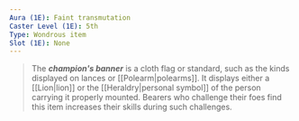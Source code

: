 ```yaml
---
Aura (1E): Faint transmutation
Caster Level (1E): 5th
Type: Wondrous item
Slot (1E): None
---
```


> The ***champion's banner*** is a cloth flag or standard, such as the kinds displayed on lances or [[Polearm|polearms]]. It displays either a [[Lion|lion]] or the [[Heraldry|personal symbol]] of the person carrying it properly mounted. Bearers who challenge their foes find this item increases their skills during such challenges.







